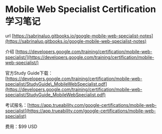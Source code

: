 # Mobile Web Specialist Certification 学习笔记

url [https://sabrinaluo.gitbooks.io/google-mobile-web-specialist-notes](https://sabrinaluo.gitbooks.io/google-mobile-web-specialist-notes)

介绍 [https://developers.google.com/training/certification/mobile-web-specialist/](https://developers.google.com/training/certification/mobile-web-specialist/)

官方Study Guide下载：[https://developers.google.com/training/certification/mobile-web-specialist/StudyGuide\_MobileWebSpecialist.pdf](https://developers.google.com/training/certification/mobile-web-specialist/StudyGuide_MobileWebSpecialist.pdf)

考试报名：[https://app.trueability.com/google-certifications/mobile-web-specialist](https://app.trueability.com/google-certifications/mobile-web-specialist)

费用：$99 USD

